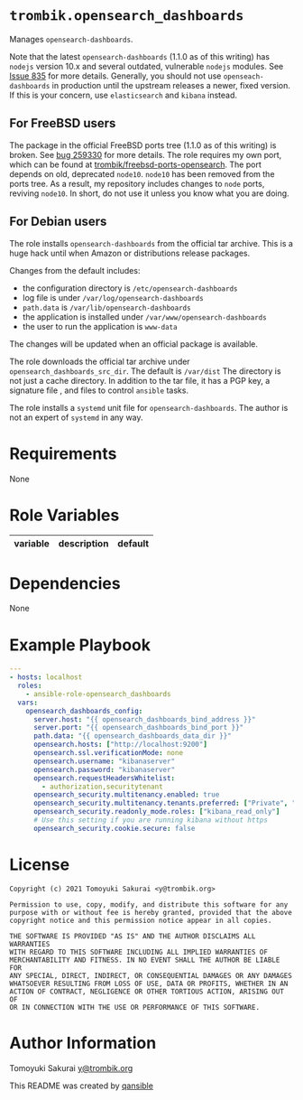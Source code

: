 # `trombik.opensearch_dashboards`

Manages `opensearch-dashboards`.

Note that the latest `opensearch-dashboards` (1.1.0 as of this writing) has
`nodejs` version 10.x and several outdated, vulnerable `nodejs` modules.
See [Issue 835](https://github.com/opensearch-project/OpenSearch-Dashboards/issues/835)
for more details. Generally, you should not use `openseach-dashboards` in
production until the upstream releases a newer, fixed version. If this is your
concern, use `elasticsearch` and `kibana` instead.

## For FreeBSD users

The package in the official FreeBSD ports tree (1.1.0 as of this writing) is
broken. See
[bug 259330](https://bugs.freebsd.org/bugzilla/show_bug.cgi?id=259330) for
more details. The role requires my own port, which can be found at
[trombik/freebsd-ports-opensearch](https://github.com/trombik/freebsd-ports-opensearch).
The port depends on old, deprecated `node10`. `node10` has been removed from
the ports tree. As a result, my repository includes changes to `node` ports,
reviving `node10`. In short, do not use it unless you know what you are doing.

## For Debian users

The role installs `opensearch-dashboards` from the official tar archive. This
is a huge hack until when Amazon or distributions release packages.

Changes from the default includes:

* the configuration directory is `/etc/opensearch-dashboards`
* log file is under `/var/log/opensearch-dashboards`
* `path.data` is `/var/lib/opensearch-dashboards`
* the application is installed under `/var/www/opensearch-dashboards`
* the user to run the application is `www-data`

The changes will be updated when an official package is available.

The role downloads the official tar archive under
`opensearch_dashboards_src_dir`. The default is `/var/dist` The directory is
not just a cache directory. In addition to the tar file, it has a PGP key, a
signature file , and files to control `ansible` tasks.

The role installs a `systemd` unit file for `opensearch-dashboards`. The
author is not an expert of `systemd` in any way.

# Requirements

None

# Role Variables

| variable | description | default |
|----------|-------------|---------|


# Dependencies

None

# Example Playbook

```yaml
---
- hosts: localhost
  roles:
    - ansible-role-opensearch_dashboards
  vars:
    opensearch_dashboards_config:
      server.host: "{{ opensearch_dashboards_bind_address }}"
      server.port: "{{ opensearch_dashboards_bind_port }}"
      path.data: "{{ opensearch_dashboards_data_dir }}"
      opensearch.hosts: ["http://localhost:9200"]
      opensearch.ssl.verificationMode: none
      opensearch.username: "kibanaserver"
      opensearch.password: "kibanaserver"
      opensearch.requestHeadersWhitelist:
        - authorization,securitytenant
      opensearch_security.multitenancy.enabled: true
      opensearch_security.multitenancy.tenants.preferred: ["Private", "Global"]
      opensearch_security.readonly_mode.roles: ["kibana_read_only"]
      # Use this setting if you are running kibana without https
      opensearch_security.cookie.secure: false
```

# License

```
Copyright (c) 2021 Tomoyuki Sakurai <y@trombik.org>

Permission to use, copy, modify, and distribute this software for any
purpose with or without fee is hereby granted, provided that the above
copyright notice and this permission notice appear in all copies.

THE SOFTWARE IS PROVIDED "AS IS" AND THE AUTHOR DISCLAIMS ALL WARRANTIES
WITH REGARD TO THIS SOFTWARE INCLUDING ALL IMPLIED WARRANTIES OF
MERCHANTABILITY AND FITNESS. IN NO EVENT SHALL THE AUTHOR BE LIABLE FOR
ANY SPECIAL, DIRECT, INDIRECT, OR CONSEQUENTIAL DAMAGES OR ANY DAMAGES
WHATSOEVER RESULTING FROM LOSS OF USE, DATA OR PROFITS, WHETHER IN AN
ACTION OF CONTRACT, NEGLIGENCE OR OTHER TORTIOUS ACTION, ARISING OUT OF
OR IN CONNECTION WITH THE USE OR PERFORMANCE OF THIS SOFTWARE.
```

# Author Information

Tomoyuki Sakurai <y@trombik.org>

This README was created by [qansible](https://github.com/trombik/qansible)
